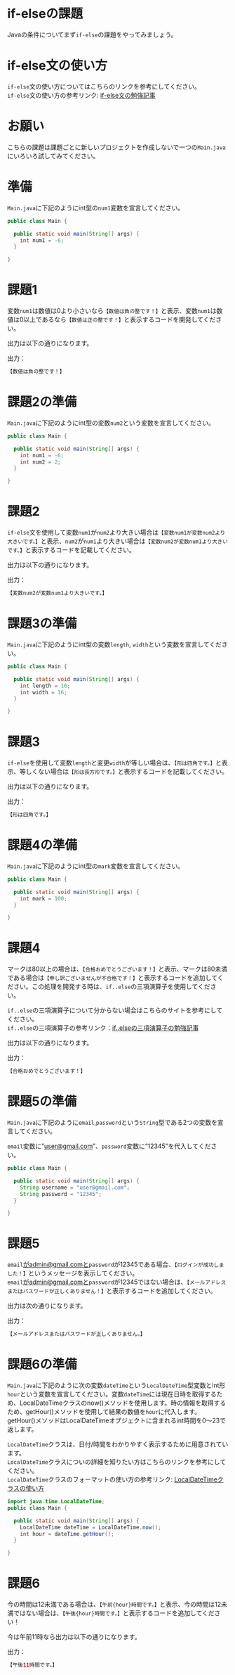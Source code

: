 # if-elseの課題

Javaの条件についてまず`if-else`の課題をやってみましょう。  

# if-else文の使い方

`if-else`文の使い方についてはこちらのリンクを参考にしてください。  
`if-else`文の使い方の参考リンク: [if-else文の勉強記事](https://github.com/reytech-co-jp/yume-project/blob/main/lessons/java/02-Java%E3%81%AE%E6%9D%A1%E4%BB%B6%E5%95%8F%E9%A1%8C/.Java%E6%9D%A1%E4%BB%B6%E6%96%87%E3%81%AE%E5%8B%89%E5%BC%B7%E8%A8%98%E4%BA%8B.md#ifelse)

# お願い

こちらの課題は課題ごとに新しいプロジェクトを作成しないで一つの`Main.java`にいろいろ試してみてください。

# 準備

`Main.java`に下記のようにint型の`num1`変数を宣言してください。  

```java
public class Main {

  public static void main(String[] args) {
    int num1 = -6;
  }

}
```

# 課題1

変数`num1`は数値は0より小さいなら`【数値は負の整です！】`と表示、変数`num1`は数値は0以上であるなら`【数値は正の整です！】`と表示するコードを開発してください。  

出力は以下の通りになります。  

出力：

```java
【数値は負の整です！】
```

# 課題2の準備

`Main.java`に下記のようにint型の変数`num2`という変数を宣言してください。  

```java
public class Main {

  public static void main(String[] args) {
    int num1 = -6;
    int num2 = 2;
  }

}
```

# 課題2

`if-else`文を使用して変数`num1`が`num2`より大きい場合は`【変数num1が変数num2より大きいです。】`と表示、`num2`が`num1`より大きい場合は`【変数num2が変数num1より大きいです。】`と表示するコードを記載してください。

出力は以下の通りになります。

出力：

```java
【変数num2が変数num1より大きいです。】
```

# 課題3の準備

`Main.java`に下記のようにint型の変数`length`, `width`という変数を宣言してください。  

```java
public class Main {

  public static void main(String[] args) {
    int length = 16;
    int width = 16;
  }

}
```


# 課題3

`if-else`を使用して変数`length`と変更`width`が等しい場合は、`【形は四角です。】`と表示、等しくない場合は`【形は長方形です。】`と表示するコードを記載してください。

出力は以下の通りになります。

出力：

```java
【形は四角です。】
```

# 課題4の準備

`Main.java`に下記のようにint型の`mark`変数を宣言してください。

```java
public class Main {

  public static void main(String[] args) {
    int mark = 100;
  }

}
```

# 課題4

マークは80以上の場合は、`【合格おめでとうございます！】`と表示、マークは80未満である場合は`【申し訳ございませんが不合格です！】`と表示するコードを追加してください。この処理を開発する時は、`if..else`の三項演算子を使用してください。

`if..else`の三項演算子について分からない場合はこちらのサイトを参考にしてください。  
`if..else`の三項演算子の参考リンク：[if..elseの三項演算子の勉強記事](https://github.com/reytech-co-jp/yume-project/blob/feature/if_else_statement_questions/lessons/java/02-Java%E3%81%AE%E6%9D%A1%E4%BB%B6%E5%95%8F%E9%A1%8C/.Java%E6%9D%A1%E4%BB%B6%E6%96%87%E3%81%AE%E5%8B%89%E5%BC%B7%E8%A8%98%E4%BA%8B.md#ifelse%E3%81%AE%E4%B8%89%E9%A0%85%E6%BC%94%E7%AE%97%E5%AD%90)

出力は以下の通りになります。

出力：

```java
【合格おめでとうございます！】
```

# 課題5の準備

`Main.java`に下記のように`email`,`password`という`String`型である2つの変数を宣言してください。

`email`変数に”user@gmail.com”、`password`変数に”12345”を代入してください。

```java
public class Main {

  public static void main(String[] args) {
    String username = "user@gmail.com";
    String password = "12345";
  }

}
```

# 課題5

`email`がadmin@gmail.comと`password`が12345である場合、`【ログインが成功しました！】`というメッセージを表示してください。  
`email`がadmin@gmail.comと`password`が12345ではない場合は、`【メールアドレスまたはパスワードが正しくありません！】`と表示するコードを追加してください。  

出力は次の通りになります。  

出力：

```java
【メールアドレスまたはパスワードが正しくありません。】
```

# 課題6の準備

`Main.java`に下記のように次の変数`dateTime`という`LocalDateTime`型変数とint形`hour`という変数を宣言してください。変数`dateTime`には現在日時を取得するため、LocalDateTimeクラスのnow()メソッドを使用します。時の情報を取得するため、getHour()メソッドを使用して結果の数値を`hour`に代入します。getHour()メソッドはLocalDateTimeオブジェクトに含まれるint時間を0〜23で返します。

`LocalDateTime`クラスは、日付/時間をわかりやすく表示するために用意されています。  
`LocalDateTime`クラスについの詳細を知りたい方はこちらのリンクを参考にしてください。  
`LocalDateTime`クラスのフォーマットの使い方の参考リンク: [LocalDateTimeクラスの使い方](https://docs.oracle.com/javase/jp/8/docs/api/java/time/LocalDateTime.html)

```java
import java.time.LocalDateTime;
public class Main {

  public static void main(String[] args) {
    LocalDateTime dateTime = LocalDateTime.now();
    int hour = dateTime.getHour();
  }

}
```

# 課題6

今の時間は12未満である場合は、`【午前{hour}時間です。】`と表示、今の時間は12未満ではない場合は、`【午後{hour}時間です。】`と表示するコードを追加してください！  

今は午前11時なら出力は以下の通りになります。  

出力：

```java
【午後11時間です。】
```
